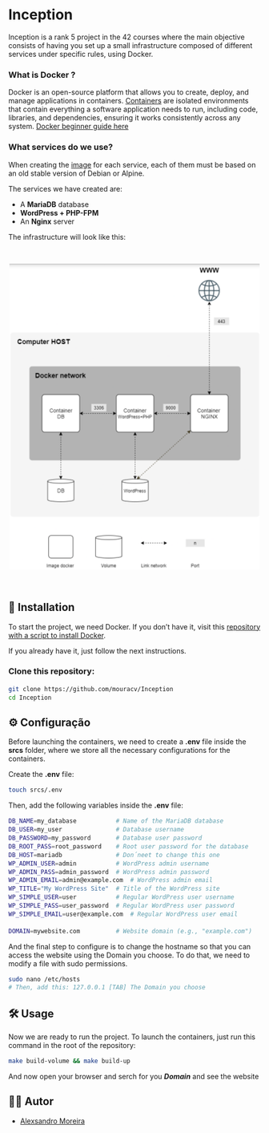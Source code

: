 # Inception

Inception is a rank 5 project in the 42 courses where the main objective consists of having you set up a small infrastructure composed of different services under specific rules, using Docker.  

### What is Docker ?  
Docker is an open-source platform that allows you to create, deploy, and manage applications in containers. [Containers](https://www.docker.com/resources/what-container/) are isolated environments that contain everything a software application needs to run, including code, libraries, and dependencies, ensuring it works consistently across any system. [Docker beginner guide here](https://medium.com/@JeffyJeff/the-beginners-guide-to-docker-fa4c4d3181e7)


### What services do we use?

When creating the [image](https://docs.docker.com/get-started/docker-concepts/the-basics/what-is-an-image/) for each service, each of them must be based on an old stable version of Debian or Alpine.  

The services we have created are:  
- A **MariaDB** database  
- **WordPress + PHP-FPM**  
- An **Nginx** server  

The infrastructure will look like this:

<!-- Code to show the image in the center-->
<br>
<p align="center">
  <img src="assets/infrastructure.png" alt="Infrastructure diagram" width="500">
</p>
<br>

## 🚀 Installation  
To start the project, we need Docker. If you don’t have it, visit this [repository with a script to install Docker](https://github.com/andrexandre/script).  

If you already have it, just follow the next instructions.  

### Clone this repository:  
```bash
git clone https://github.com/mouracv/Inception
cd Inception
```

## ⚙️ Configuração
Before launching the containers, we need to create a **.env** file inside the **srcs** folder, where we store all the necessary configurations for the containers.  

Create the **.env** file:  
```bash
touch srcs/.env
```

Then, add the following variables inside the **.env** file:
```bash
DB_NAME=my_database           # Name of the MariaDB database
DB_USER=my_user               # Database username
DB_PASSWORD=my_password       # Database user password
DB_ROOT_PASS=root_password    # Root user password for the database
DB_HOST=mariadb               # Don´neet to change this one
WP_ADMIN_USER=admin           # WordPress admin username
WP_ADMIN_PASS=admin_password  # WordPress admin password
WP_ADMIN_EMAIL=admin@example.com  # WordPress admin email
WP_TITLE="My WordPress Site"  # Title of the WordPress site
WP_SIMPLE_USER=user           # Regular WordPress user username
WP_SIMPLE_PASS=user_password  # Regular WordPress user password
WP_SIMPLE_EMAIL=user@example.com  # Regular WordPress user email

DOMAIN=mywebsite.com          # Website domain (e.g., "example.com")
```

And the final step to configure is to change the hostname so that you can access the website using the Domain you choose. To do that, we need to modify a file with sudo permissions.  
```bash
sudo nano /etc/hosts
# Then, add this: 127.0.0.1 [TAB] The Domain you choose
```

## 🛠 Usage  

Now we are ready to run the project. To launch the containers, just run this command in the root of the repository:
```bash
make build-volume && make build-up
```
And now open your browser and serch for you ***Domain*** and see the website


## 👨‍💻 Autor
- [Alexsandro Moreira](https://github.com/mouracv)